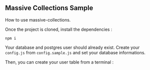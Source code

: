 ## Massive Collections Sample

How to use massive-collections.

Once the project is cloned, install the dependencies :

```
npm i
```

Your database and postgres user should already exist.
Create your `config.js` from `config.sample.js` and set your database informations.

Then, you can create your user table from a terminal :
